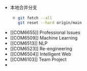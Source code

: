 - 本地合并分支
	- ```sh
	  git fetch --all
	  git reset --hard origin/main
	  ```
- [[COM6655]] Professional Issues
- [[COM6509]] Machine Learning
- [[COM6513]] NLP
- [[COM6523]] Re-engineering
- [[COM6504]] Intelligent Web
- [[COM6103]] Team Project
-
